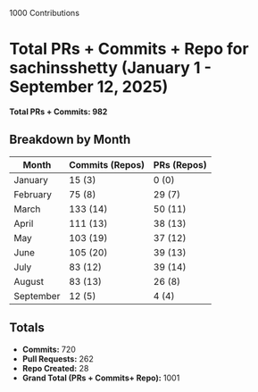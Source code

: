 1000 Contributions

# Total PRs + Commits + Repo for sachinsshetty (January 1 - September 12, 2025)

**Total PRs + Commits: 982**

## Breakdown by Month

| Month     | Commits (Repos) | PRs (Repos) |
|-----------|-----------------|-------------|
| January   | 15 (3)          | 0 (0)       |
| February  | 75 (8)          | 29 (7)      |
| March     | 133 (14)        | 50 (11)     |
| April     | 111 (13)        | 38 (13)     |
| May       | 103 (19)        | 37 (12)     |
| June      | 105 (20)        | 39 (13)     |
| July      | 83 (12)         | 39 (14)     |
| August    | 83 (13)         | 26 (8)      |
| September | 12 (5)          | 4 (4)       |

## Totals
- **Commits:** 720 
- **Pull Requests:** 262 
- **Repo Created:** 28
- **Grand Total (PRs + Commits+ Repo):** 1001
